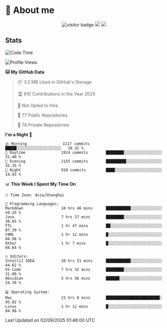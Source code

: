 <!-- ![](https://youpai.roccoshi.top/img/20200804214216.png) -->

# 🧐 About me
 
<p align="center">
<img src="https://visitor-badge.laobi.icu/badge?page_id=Lincest.Lincest&title=hits" alt="visitor badge"/>
<a href="mailto:imroccoshi@gmail.com"><img src="https://img.shields.io/badge/gmail-imroccoshi%40gmail.com-red"></a>
<a href="https://blog.roccoshi.top"><img src="https://img.shields.io/badge/blog-roccoshi-green"></a>
</p>

## Stats

<!--START_SECTION:waka-->
![Code Time](http://img.shields.io/badge/Code%20Time-2%2C713%20hrs%2034%20mins-blue)

![Profile Views](http://img.shields.io/badge/Profile%20Views-0-blue)

**🐱 My GitHub Data** 

> 📦 3.5 MB Used in GitHub's Storage 
 > 
> 🏆 610 Contributions in the Year 2025
 > 
> 🚫 Not Opted to Hire
 > 
> 📜 77 Public Repositories 
 > 
> 🔑 74 Private Repositories 
 > 
**I'm a Night 🦉** 

```text
🌞 Morning                1117 commits        █████░░░░░░░░░░░░░░░░░░░░   18.32 % 
🌆 Daytime                1914 commits        ████████░░░░░░░░░░░░░░░░░   31.40 % 
🌃 Evening                2155 commits        █████████░░░░░░░░░░░░░░░░   35.35 % 
🌙 Night                  910 commits         ████░░░░░░░░░░░░░░░░░░░░░   14.93 % 
```


📊 **This Week I Spent My Time On** 

```text
🕑︎ Time Zone: Asia/Shanghai

💬 Programming Languages: 
Markdown                 10 hrs 46 mins      ███████████░░░░░░░░░░░░░░   44.25 % 
Java                     7 hrs 27 mins       ████████░░░░░░░░░░░░░░░░░   30.65 % 
FTL                      1 hr 47 mins        ██░░░░░░░░░░░░░░░░░░░░░░░   07.39 % 
YAML                     1 hr 12 mins        █░░░░░░░░░░░░░░░░░░░░░░░░   04.98 % 
Other                    1 hr 7 mins         █░░░░░░░░░░░░░░░░░░░░░░░░   04.64 % 

🔥 Editors: 
IntelliJ IDEA            10 hrs 51 mins      ███████████░░░░░░░░░░░░░░   44.62 % 
VS Code                  7 hrs 32 mins       ████████░░░░░░░░░░░░░░░░░   31.00 % 
Obsidian                 5 hrs 56 mins       ██████░░░░░░░░░░░░░░░░░░░   24.39 % 

💻 Operating System: 
Mac                      23 hrs 8 mins       ████████████████████████░   95.02 % 
Linux                    1 hr 12 mins        █░░░░░░░░░░░░░░░░░░░░░░░░   04.98 % 
```


 Last Updated on 02/09/2025 01:48:00 UTC
<!--END_SECTION:waka-->


